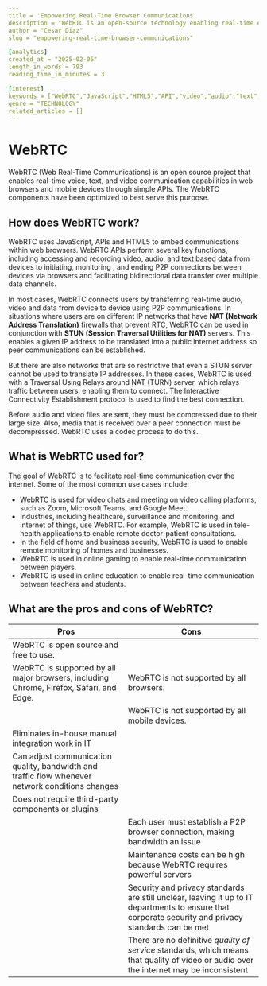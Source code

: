 ```yaml
---
title = 'Empowering Real-Time Browser Communications'
description = "WebRTC is an open-source technology enabling real-time communication across web browsers and devices via peer-to-peer connections, using servers like STUN or TURN for navigation. Its applications include video conferencing, online gaming, and education, while benefits such as no third-party tools and browser support are noted. Challenges include limited device support, high costs, security concerns, quality inconsistencies, and bandwidth issues, though it's seen as flexible and reliable in certain contexts."
author = "Cesar Diaz"
slug = "empowering-real-time-browser-communications"

[analytics]
created_at = "2025-02-05"
length_in_words = 793
reading_time_in_minutes = 3

[interest]
keywords = ["WebRTC","JavaScript","HTML5","API","video","audio","text","data","device","browser","P2P","NAT","STUN server","TURN server","ICE","compression","media","bandwidth","server","maintenance","IT department","security","privacy","standard","QoS"]
genre = "TECHNOLOGY"
related_articles = []
---
```


# WebRTC

WebRTC (Web Real-Time Communications) is an open source project that enables real-time voice, text, and video communication capabilities in web browsers and mobile devices through simple APIs. The WebRTC components have been optimized to best serve this purpose.

## How does WebRTC work?

WebRTC uses JavaScript, APIs and HTML5 to embed communications within web browsers. WebRTC APIs perform several key functions, including accessing and recording video, audio, and text based data from devices to initiating, monitoring , and ending P2P connections between devices via browsers and facilitating bidirectional data transfer over multiple data channels.

In most cases, WebRTC connects users by transferring real-time audio, video and data from device to device using P2P communications. In situations where users are on different IP networks that have **NAT (Network Address Translation)** firewalls that prevent RTC, WebRTC can be used in conjunction with **STUN (Session Traversal Utilities for NAT)** servers. This enables a given IP address to be translated into a public internet address so peer communications can be established.

But there are also networks that are so restrictive that even a STUN server cannot be used to translate IP addresses. In these cases, WebRTC is used with a Traversal Using Relays around NAT (TURN) server, which relays traffic between users, enabling them to connect. The Interactive Connectivity Establishment protocol is used to find the best connection.

Before audio and video files are sent, they must be compressed due to their large size. Also, media that is received over a peer connection must be decompressed. WebRTC uses a codec process to do this.

## What is WebRTC used for?

The goal of WebRTC is to facilitate real-time communication over the internet. Some of the most common use cases include:

- WebRTC is used for video chats and meeting on video calling platforms, such as Zoom, Microsoft Teams, and Google Meet.
- Industries, including healthcare, surveillance and monitoring, and internet of things, use WebRTC. For example, WebRTC is used in tele-health applications to enable remote doctor-patient consultations.
- In the field of home and business security, WebRTC is used to enable remote monitoring of homes and businesses.
- WebRTC is used in online gaming to enable real-time communication between players.
- WebRTC is used in online education to enable real-time communication between teachers and students.

## What are the pros and cons of WebRTC?

| Pros                                                                                             | Cons                                                                                                                                                 |
| ------------------------------------------------------------------------------------------------ | ---------------------------------------------------------------------------------------------------------------------------------------------------- |
| WebRTC is open source and free to use.                                                           |                                                                                                                                                      |
| WebRTC is supported by all major browsers, including Chrome, Firefox, Safari, and Edge.          | WebRTC is not supported by all browsers.                                                                                                             |
|                                                                                                  | WebRTC is not supported by all mobile devices.                                                                                                       |
| Eliminates in-house manual integration work in IT                                                |                                                                                                                                                      |
| Can adjust communication quality, bandwidth and traffic flow whenever network conditions changes |                                                                                                                                                      |
| Does not require third-party components or plugins                                               |                                                                                                                                                      |
|                                                                                                  | Each user must establish a P2P browser connection, making bandwidth an issue                                                                         |
|                                                                                                  | Maintenance costs can be high because WebRTC requires powerful servers                                                                               |
|                                                                                                  | Security and privacy standards are still unclear, leaving it up to IT departments to ensure that corporate security and privacy standards can be met |
|                                                                                                  | There are no definitive _quality of service_ standards, which means that quality of video or audio over the internet may be inconsistent             |

